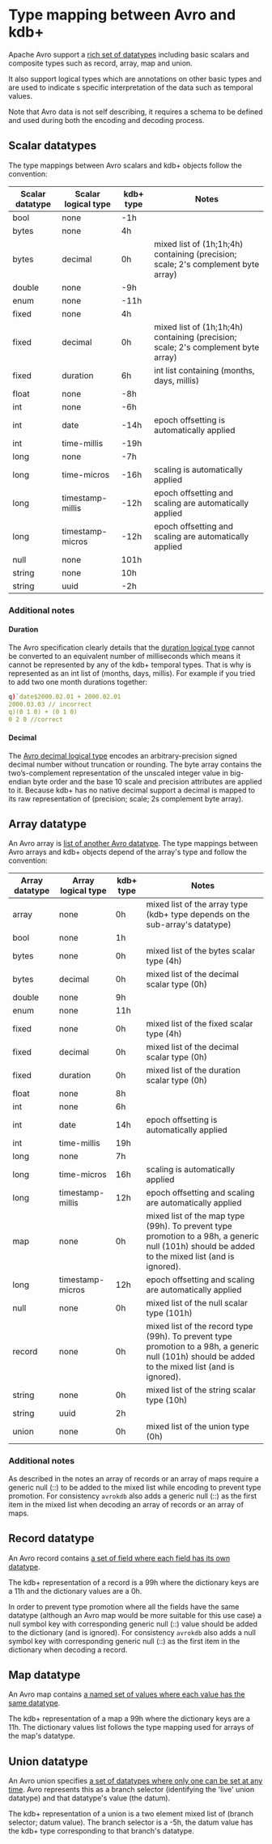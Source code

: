 # Type mapping between Avro and kdb+

Apache Avro support a [rich set of datatypes](https://avro.apache.org/docs/1.11.1/specification/) including basic scalars and composite types such as record, array, map and union.

It also support logical types which are annotations on other basic types and are used to indicate s specific interpretation of the data such as temporal values.

Note that Avro data is not self describing, it requires a schema to be defined and used during both the encoding and decoding process. 

## Scalar datatypes

The type mappings between Avro scalars and kdb+ objects follow the convention:

| Scalar datatype | Scalar logical type | kdb+ type | Notes                                                        |
| --------------- | ------------------- | --------- | ------------------------------------------------------------ |
| bool            | none                | -1h       |                                                              |
| bytes           | none                | 4h        |                                                              |
| bytes           | decimal             | 0h        | mixed list of (1h;1h;4h) containing (precision; scale; 2's complement byte array) |
| double          | none                | -9h       |                                                              |
| enum            | none                | -11h      |                                                              |
| fixed           | none                | 4h        |                                                              |
| fixed           | decimal             | 0h        | mixed list of (1h;1h;4h) containing (precision; scale; 2's complement byte array) |
| fixed           | duration            | 6h        | int list containing (months, days, millis)                   |
| float           | none                | -8h       |                                                              |
| int             | none                | -6h       |                                                              |
| int             | date                | -14h      | epoch offsetting is automatically applied                    |
| int             | time-millis         | -19h      |                                                              |
| long            | none                | -7h       |                                                              |
| long            | time-micros         | -16h      | scaling is automatically applied                             |
| long            | timestamp-millis    | -12h      | epoch offsetting and scaling are automatically applied       |
| long            | timestamp-micros    | -12h      | epoch offsetting and scaling are automatically applied       |
| null            | none                | 101h      |                                                              |
| string          | none                | 10h       |                                                              |
| string          | uuid                | -2h       |                                                              |

### Additional notes

#### Duration

The Avro specification clearly details that the [duration logical type](https://avro.apache.org/docs/1.11.1/specification/#duration) cannot be converted to an equivalent number of milliseconds which means it cannot be represented by any of the kdb+ temporal types.  That is why is represented as an int list of (months, days, millis).  For example if you tried to add two one month durations together:

```q
q)`date$2000.02.01 + 2000.02.01
2000.03.03 // incorrect
q)(0 1 0) + (0 1 0)
0 2 0 //correct
```

#### Decimal

The [Avro decimal logical type](https://avro.apache.org/docs/1.11.1/specification/#decimal) encodes an arbitrary-precision signed decimal number without truncation or rounding.  The byte array contains the two’s-complement representation of the unscaled integer value in big-endian byte order and the base 10 scale and precision attributes are applied to it.  Because kdb+ has no native decimal support a decimal is mapped to its raw representation of (precision; scale; 2s complement byte array).

## Array datatype

An Avro array is [list of another Avro datatype](https://avro.apache.org/docs/1.11.1/specification/#arrays).  The type mappings between Avro arrays and kdb+ objects depend of the array's type and follow the convention:

| Array datatype | Array logical type | kdb+ type | Notes                                                        |
| -------------- | ------------------ | --------- | ------------------------------------------------------------ |
| array          | none               | 0h        | mixed list of the array type (kdb+ type depends on the sub-array's datatype) |
| bool           | none               | 1h        |                                                              |
| bytes          | none               | 0h        | mixed list of the bytes scalar type (4h)                     |
| bytes          | decimal            | 0h        | mixed list of the decimal scalar type (0h)                   |
| double         | none               | 9h        |                                                              |
| enum           | none               | 11h       |                                                              |
| fixed          | none               | 0h        | mixed list of the fixed scalar type (4h)                     |
| fixed          | decimal            | 0h        | mixed list of the decimal scalar type (0h)                   |
| fixed          | duration           | 0h        | mixed list of the duration scalar type (0h)                  |
| float          | none               | 8h        |                                                              |
| int            | none               | 6h        |                                                              |
| int            | date               | 14h       | epoch offsetting is automatically applied                    |
| int            | time-millis        | 19h       |                                                              |
| long           | none               | 7h        |                                                              |
| long           | time-micros        | 16h       | scaling is automatically applied                             |
| long           | timestamp-millis   | 12h       | epoch offsetting and scaling are automatically applied       |
| map            | none               | 0h        | mixed list of the map type (99h).  To prevent type promotion to a 98h, a generic null (101h) should be added to the mixed list (and is ignored). |
| long           | timestamp-micros   | 12h       | epoch offsetting and scaling are automatically applied       |
| null           | none               | 0h        | mixed list of the null scalar type (101h)                    |
| record         | none               | 0h        | mixed list of the record type (99h).  To prevent type promotion to a 98h, a generic null (101h) should be added to the mixed list (and is ignored). |
| string         | none               | 0h        | mixed list of the string scalar type (10h)                   |
| string         | uuid               | 2h        |                                                              |
| union          | none               | 0h        | mixed list of the union type (0h)                            |

### Additional notes

As described in the notes an array of records or an array of maps require a generic null (::) to be added to the mixed list while encoding to prevent type promotion.  For consistency `avrokdb` also adds a generic null (::) as the first item in the mixed list when decoding an array of records or an array of maps. 

## Record datatype

An Avro record contains [a set of field where each field has its own datatype](https://avro.apache.org/docs/1.11.1/specification/#schema-record).

The kdb+ representation of a record is a 99h where the dictionary keys are a 11h and the dictionary values are a 0h.  

In order to prevent type promotion where all the fields have the same datatype (although an Avro map would be more suitable for this use case) a null symbol key with corresponding generic null (::) value should be added to the dictionary (and is ignored).  For consistency `avrokdb` also adds a null symbol key with corresponding generic null (::) as the first item in the dictionary when decoding a record. 

## Map datatype

An Avro map contains [a named set of values where each value has the same datatype](https://avro.apache.org/docs/1.11.1/specification/#maps).

The kdb+ representation of a map a 99h where the dictionary keys are a 11h.  The dictionary values list follows the type mapping used for arrays of the map's datatype.  

## Union datatype

An Avro union specifies [a set of datatypes where only one can be set at any time](https://avro.apache.org/docs/1.11.1/specification/#unions).  Avro represents this as a branch selector (identifying the 'live' union datatype) and that datatype's value (the datum).

The kdb+ representation of a union is a two element mixed list of (branch selector; datum value).  The branch selector is a -5h, the datum value has the kdb+ type corresponding to that branch's datatype.

